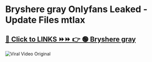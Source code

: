 
 # Bryshere gray Onlyfans Leaked - Update Files mtlax

## <h2><a href="https://clipsfans.com/Bryshere_gray&ref=git">🔗 Click to LINKS ⏩⏩ 👉 🟢 Bryshere gray </a></h2>

<a href="https://clipsfans.com/Bryshere_gray&ref=git" rel="nofollow" data-target="animated-image.originalLink"><img src="https://i.ibb.co.com/xMMVF88/686577567.gif" alt="Viral Video Original" style="max-width: 100%; display: inline-block;" data-target="animated-image.originalImage"></a>

